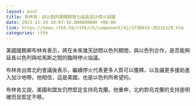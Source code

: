 ```yaml
---
layout: post
title: 布林肯：訪以色列期間將努力延長加沙停火協議
date: 2023-11-29 20:07:16.000000000 +08:00
link: https://news.rthk.hk/rthk/ch/component/k2/1730015-20231129.htm
categories: rthk
---
```


美國國務卿布林肯表示，將在未來幾天訪問以色列期間，與以色列合作，是否能夠延長以色列與哈馬斯之間的臨時停火協議。

布林肯出席北約會議後表示，繼續停火代表更多人質可以獲釋，以及讓更多援助進入加沙地帶。他相信，這是美國，也是以色列所希望的。

布林肯又說，美國和盟友仍然堅定支持烏克蘭。他重申，北約對烏克蘭的支持是明確而且堅定不移。
